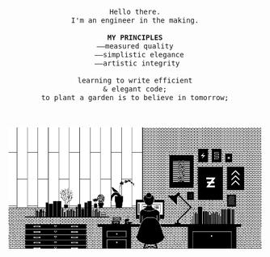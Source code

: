 <p align="center">
   <br>
   <br>
   <br>
   <samp>Hello there.<br>I'm an engineer in the making.<br><br><b>MY PRINCIPLES</b><br>&mdash;&mdash;measured quality<br>
   &nbsp;&nbsp;&mdash;&mdash;simplistic elegance<br>
   &nbsp;&mdash;&mdash;artistic integrity<br>
   <br>learning to write efficient<br>& elegant code;<br>to plant a garden is to believe in tomorrow;</samp>
   <br>
   <br>
   <br>
   <br>
   <img src="/previewImage.webp" width="500px">
</p>

<!--
[Laurene Boglio](https://giphy.com/boglio)https://media1.giphy.com/media/l41lIjT4m7KCZGmg8/giphy.gif?cid=790b76114aa616ec78ffec9a03b77059f8ca18e7d0e4df4e&rid=giphy.gif&ct=g
[@chemical_sisters](https://giphy.com/chemical_sister)
<br>MY PRINCIPLES<br><br><b>#measuredQuality #simplisticElegance #artisticIntegrity</b><br>
   <img src="https://64.media.tumblr.com/845123c6fdb5b67a6786fe2223b29914/tumblr_msrmq9tJmh1r1r78ao1_1280.gifv" width="500px"><br>

->
